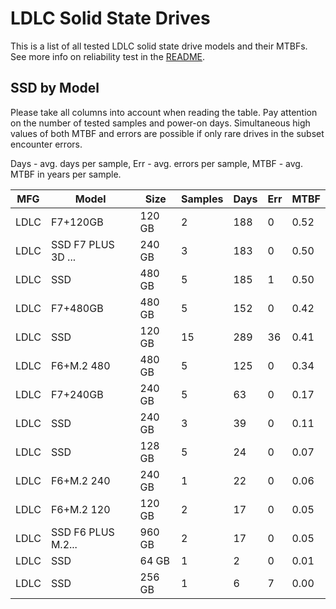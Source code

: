 LDLC Solid State Drives
=======================

This is a list of all tested LDLC solid state drive models and their MTBFs. See
more info on reliability test in the [README](https://github.com/linuxhw/SMART).

SSD by Model
------------

Please take all columns into account when reading the table. Pay attention on the
number of tested samples and power-on days. Simultaneous high values of both MTBF
and errors are possible if only rare drives in the subset encounter errors.

Days - avg. days per sample,
Err  - avg. errors per sample,
MTBF - avg. MTBF in years per sample.

| MFG       | Model              | Size   | Samples | Days  | Err   | MTBF |
|-----------|--------------------|--------|---------|-------|-------|------|
| LDLC      | F7+120GB           | 120 GB | 2       | 188   | 0     | 0.52   |
| LDLC      | SSD F7 PLUS 3D ... | 240 GB | 3       | 183   | 0     | 0.50   |
| LDLC      | SSD                | 480 GB | 5       | 185   | 1     | 0.50   |
| LDLC      | F7+480GB           | 480 GB | 5       | 152   | 0     | 0.42   |
| LDLC      | SSD                | 120 GB | 15      | 289   | 36    | 0.41   |
| LDLC      | F6+M.2 480         | 480 GB | 5       | 125   | 0     | 0.34   |
| LDLC      | F7+240GB           | 240 GB | 5       | 63    | 0     | 0.17   |
| LDLC      | SSD                | 240 GB | 3       | 39    | 0     | 0.11   |
| LDLC      | SSD                | 128 GB | 5       | 24    | 0     | 0.07   |
| LDLC      | F6+M.2 240         | 240 GB | 1       | 22    | 0     | 0.06   |
| LDLC      | F6+M.2 120         | 120 GB | 2       | 17    | 0     | 0.05   |
| LDLC      | SSD F6 PLUS M.2... | 960 GB | 2       | 17    | 0     | 0.05   |
| LDLC      | SSD                | 64 GB  | 1       | 2     | 0     | 0.01   |
| LDLC      | SSD                | 256 GB | 1       | 6     | 7     | 0.00   |
